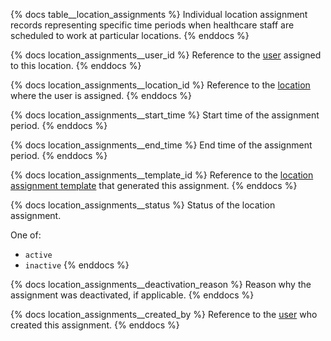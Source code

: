 {% docs table__location_assignments %}
Individual location assignment records representing specific time periods when healthcare staff are scheduled to work at particular locations.
{% enddocs %}

{% docs location_assignments__user_id %}
Reference to the [user](#!/source/source.tamanu.tamanu.users) assigned to this location.
{% enddocs %}

{% docs location_assignments__location_id %}
Reference to the [location](#!/source/source.tamanu.tamanu.locations) where the user is assigned.
{% enddocs %}

{% docs location_assignments__start_time %}
Start time of the assignment period.
{% enddocs %}

{% docs location_assignments__end_time %}
End time of the assignment period.
{% enddocs %}

{% docs location_assignments__template_id %}
Reference to the [location assignment template](#!/source/source.tamanu.tamanu.location_assignment_templates) that generated this assignment.
{% enddocs %}

{% docs location_assignments__status %}
Status of the location assignment.

One of:
- `active`
- `inactive`
{% enddocs %}

{% docs location_assignments__deactivation_reason %}
Reason why the assignment was deactivated, if applicable.
{% enddocs %}

{% docs location_assignments__created_by %}
Reference to the [user](#!/source/source.tamanu.tamanu.users) who created this assignment.
{% enddocs %}
